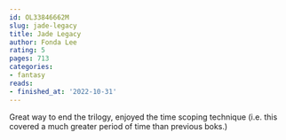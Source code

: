 ```yaml
---
id: OL33846662M
slug: jade-legacy
title: Jade Legacy
author: Fonda Lee
rating: 5
pages: 713
categories:
- fantasy
reads:
- finished_at: '2022-10-31'
---
```

Great way to end the trilogy, enjoyed the time scoping technique (i.e. this covered a much greater period of time than previous boks.)
